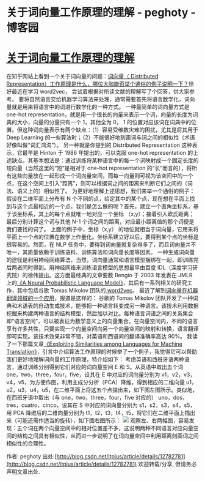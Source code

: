
# 关于词向量工作原理的理解 - peghoty - 博客园






# [关于词向量工作原理的理解](https://www.cnblogs.com/peghoty/p/3798528.html)

在知乎网站上看到一个关于词向量的问题：[词向量（ Distributed Representation）工作原理是什么，哪位大咖能否举个通俗的例子说明一下？](http://www.zhihu.com/question/21714667/answer/19433618)恰好最近在学习 word2vec， 尝试着根据对所读文献的理解写了个回答，供大家参考。
要将自然语言交给机器学习算法来处理，通常需要首先将语言数学化，词向量就是用来将语言中的词进行数学化的一种方式。
一种最简单的词向量方式是 one-hot representation，就是用一个很长的向量来表示一个词，向量的长度为词典的大小，向量的分量只有一个 1，其他全为 0， 1 的位置对应该词在词典中的位置。但这种词向量表示有两个缺点：（1）容易受维数灾难的困扰，尤其是将其用于 Deep Learning 的一些算法时；（2）不能很好地刻画词与词之间的相似性（术语好像叫做“词汇鸿沟”）。
另一种就是你提到的 Distributed Representation 这种表示，它最早是 Hinton 于 1986 年提出的，可以克服 one-hot representation 的上述缺点。其基本想法是：通过训练将某种语言中的每一个词映射成一个固定长度的短向量（当然这里的“短”是相对于 one-hot representation 的“长”而言的），将所有这些向量放在一起形成一个词向量空间，而每一向量则可视为该空间中的一个点，在这个空间上引入“距离”，则可以根据词之间的距离来判断它们之间的（词法、语义上的）相似性了。
为更好地理解上述思想，我们来举一个通俗的例子：假设在二维平面上分布有 N 个不同的点，给定其中的某个点，现在想在平面上找到与这个点最相近的一个点，我们是怎么做的呢？首先，建立一个直角坐标系，基于该坐标系，其上的每个点就唯一地对应一个坐标 （x,y）；接着引入欧氏距离；最后分别计算这个词与其他 N-1 个词之间的距离，对应最小距离值的那个词便是我们要找的词了。
上面的例子中，坐标（x,y） 的地位就相当于词向量，它用来将平面上一个点的位置在数学上作量化。坐标系建立好以后，要得到某个点的坐标是很容易的。然而，在 NLP 任务中，要得到词向量就复杂得多了，而且词向量并不唯一，其质量依赖于训练语料、训练算法和词向量长度等因素。
一种生成词向量的途径是利用神经网络算法，当然，词向量通常和语言模型捆绑在一起，即训练完后两者同时得到。用神经网络来训练语言模型的思想最早由百度 IDL（深度学习研究院）的徐伟提出。这方面最经典的文章要数 Bengio 于 2003 年发表在 JMLR 上的[《A Neural
 Probabilistic Language Model》](http://machinelearning.wustl.edu/mlpapers/paper_files/BengioDVJ03.pdf)，其后有一系列相关的研究工作，其中包括谷歌 Tomas Mikolov 团队的[
word2vec](https://code.google.com/p/word2vec/)。
最近了解到[词向量在机器翻译领域的一个应用](http://www.looooker.com/archives/5621)，报道是这样的：
谷歌的 Tomas Mikolov 团队开发了一种词典和术语表的自动生成技术，能够把一种语言转变成另一种语言。该技术利用数据挖掘来构建两种语言的结构模型，然后加以对比。每种语言词语之间的关系集合即“语言空间”，可以被表征为数学意义上的向量集合。在向量空间内，不同的语言享有许多共性，只要实现一个向量空间向另一个向量空间的映射和转换，语言翻译即可实现。该技术效果非常不错，对英语和西语间的翻译准确率高达
 90%。
我读了一下那篇文章[《Exploiting Similarities among Languages for Machine Translation》](http://arxiv.org/pdf/1309.4168.pdf)，引言中介绍算法工作原理的时候举了一个例子，我觉得它可以帮助我们更好地理解词向量的工作原理，特介绍如下：
考虑英语和西班牙语两种语言，通过训练分别得到它们对应的词向量空间 E 和 S。从英语中取出五个词 one，two，three，four，five，设其在 E 中对应的词向量分别为 v1，v2，v3，v4，v5，为方便作图，利用主成分分析（PCA）降维，得到相应的二维向量 u1，u2，u3，u4，u5，在二维平面上将这五个点描出来，如下图左图所示。类似地，在西班牙语中取出（与 one，two，three，four，five 对应的） uno，dos，tres，cuatro，cinco，设其在 S
 中对应的词向量分别为 s1，s2，s3，s4，s5，用 PCA 降维后的二维向量分别为 t1，t2，t3，t4，t5，将它们在二维平面上描出来（可能还需作适当的旋转），如下图右图所示：
![](http://img.blog.csdn.net/20131016170423750)
观察左、右两幅图，容易发现：五个词在两个向量空间中的相对位置差不多，这说明两种不同语言对应向量空间的结构之间具有相似性，从而进一步说明了在词向量空间中利用距离刻画词之间相似性的合理性。

作者: peghoty
出处:[http://blog.csdn.net/itplus/article/details/12782781](http://blog.csdn.net/itplus/article/details/12782781)
欢迎转载/分享, 但请务必声明文章出处.





